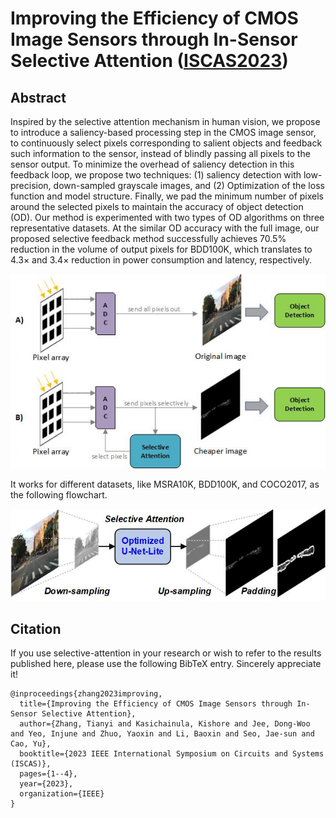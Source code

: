 # Improving the Efficiency of CMOS Image Sensors through In-Sensor Selective Attention ([ISCAS2023](https://ieeexplore.ieee.org/abstract/document/10181835/))

## Abstract
Inspired by the selective attention mechanism in human vision, we propose to introduce a saliency-based processing step in the CMOS image sensor, to continuously select pixels corresponding to salient objects and feedback such information to the sensor, instead of blindly passing all pixels to the sensor output. To minimize the overhead of saliency detection in this feedback loop, we propose two techniques: (1) saliency detection with low-precision, down-sampled grayscale images, and (2) Optimization of the loss function and model structure. Finally, we pad the minimum number of pixels around the selected pixels to maintain the accuracy of object detection (OD). Our method is experimented with two types of OD algorithms on three representative datasets. At the similar OD accuracy with the full image, our proposed selective feedback method successfully achieves 70.5% reduction in the volume of output pixels for BDD100K, which translates to 4.3× and 3.4× reduction in power consumption and latency, respectively.

![image](https://github.com/destiny301/selective-attention/blob/main/figures/intro.jpg)

It works for different datasets, like MSRA10K, BDD100K, and COCO2017, as the following flowchart.

![image](https://github.com/destiny301/selective-attention/blob/main/figures/flowchart.jpg)

## Citation
If you use selective-attention in your research or wish to refer to the results published here, please use the following BibTeX entry. Sincerely appreciate it!
```shell
@inproceedings{zhang2023improving,
  title={Improving the Efficiency of CMOS Image Sensors through In-Sensor Selective Attention},
  author={Zhang, Tianyi and Kasichainula, Kishore and Jee, Dong-Woo and Yeo, Injune and Zhuo, Yaoxin and Li, Baoxin and Seo, Jae-sun and Cao, Yu},
  booktitle={2023 IEEE International Symposium on Circuits and Systems (ISCAS)},
  pages={1--4},
  year={2023},
  organization={IEEE}
}
```
